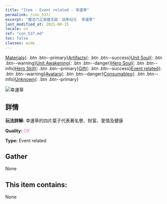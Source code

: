 ```yaml
---
title: "Item - Event related - 幸運草"
permalink: /con_537/
excerpt: "魔法门之英雄无敌：战争纪元  幸運草"
last_modified_at: 2021-06-15
locale: cn
ref: "con_537.md"
toc: false
classes: wide
---
```

 [Materials](/ItemsCN/){: .btn .btn--primary}[Artifacts](/ItemsCN/Artifacts/){: .btn .btn--success}[Unit Soul](/ItemsCN/UnitSoul/){: .btn .btn--warning}[Unit Awakening](/ItemsCN/UnitAwakening/){: .btn .btn--danger}[Hero Soul](/ItemsCN/HeroSoul/){: .btn .btn--info}[Hero Skill](/ItemsCN/HeroSkill/){: .btn .btn--primary}[Gift](/ItemsCN/Gift/){: .btn .btn--success}[Event related](/ItemsCN/Events/){: .btn .btn--warning}[Avatars](/ItemsCN/Avatars/){: .btn .btn--danger}[Consumables](/ItemsCN/Consumables/){: .btn .btn--info}[Unknown](/ItemsCN/Unknown/){: .btn .btn--primary}

 ![幸運草](/images/t/i_10023.png)

## 詳情
 **玩法詳解:** 幸運草的四片葉子代表著名譽、財富、愛情及健康

 **Quality:** <span style="color: #DA70D6">OK</span>

 **Type:** Event related

## Gather

  None

## This item contains:

  None

